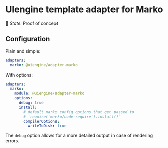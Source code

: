 # UIengine template adapter for Marko

🚦 *State:* Proof of concept

## Configuration

Plain and simple:

```yaml
adapters:
  marko: @uiengine/adapter-marko
```

With options:

```yaml
adapters:
  marko:
    module: @uiengine/adapter-marko
    options:
      debug: true
      install:
        # default marko config options that get passed to
        # `require('marko/node-require').install()`
        compilerOptions:
          writeToDisk: true
```

The `debug` option allows for a more detailed output in case of rendering errors.
